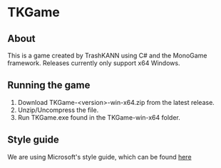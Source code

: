 # TKGame

## About
This is a game created by TrashKANN using C# and the MonoGame framework. Releases currently only support x64 Windows.

## Running the game
1. Download TKGame-\<version\>-win-x64.zip from the latest release.
2. Unzip/Uncompress the file.
3. Run TKGame.exe found in the TKGame-win-x64 folder.

## Style guide
We are using Microsoft's style guide, which can be found [here](https://learn.microsoft.com/en-us/dotnet/csharp/fundamentals/coding-style/coding-conventions)